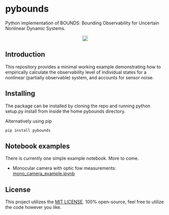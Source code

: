 # pybounds

Python implementation of BOUNDS: Bounding Observability for Uncertain Nonlinear Dynamic Systems.

<p align="center">
  <a href="https://pynumdiff.readthedocs.io/en/master/" target="_blank" >

[//]: # (    <img alt="Python for Numerical Differentiation of noisy time series data" src="docs/source/_static/logo_PyNumDiff.png" width="300" height="200" />)
  </a>
</p>

<p align="center">
    <a href="https://pypi.org/project/pybounds/">
        <img src="https://badge.fury.io/py/pynumdiff.svg" alt="PyPI version" height="18"></a>
</p>

## Introduction

This repository provides a minimal working example demonstrating how to empirically calculate the observability level of individual states for a nonlinear (partially observable) system, and accounts for sensor noise.

## Installing

The package can be installed by cloning the repo and running python setup.py install from inside the home pybounds directory.

Alternatively using pip
```bash
pip install pybounds
```


## Notebook examples
There is currently one simple example notebook. More to come.
*  Monocular camera with optic fow measurements: [mono_camera_example.ipynb](examples%2Fmono_camera_example.ipynb)


## License

This project utilizes the [MIT LICENSE](LICENSE.txt).
100% open-source, feel free to utilize the code however you like. 
